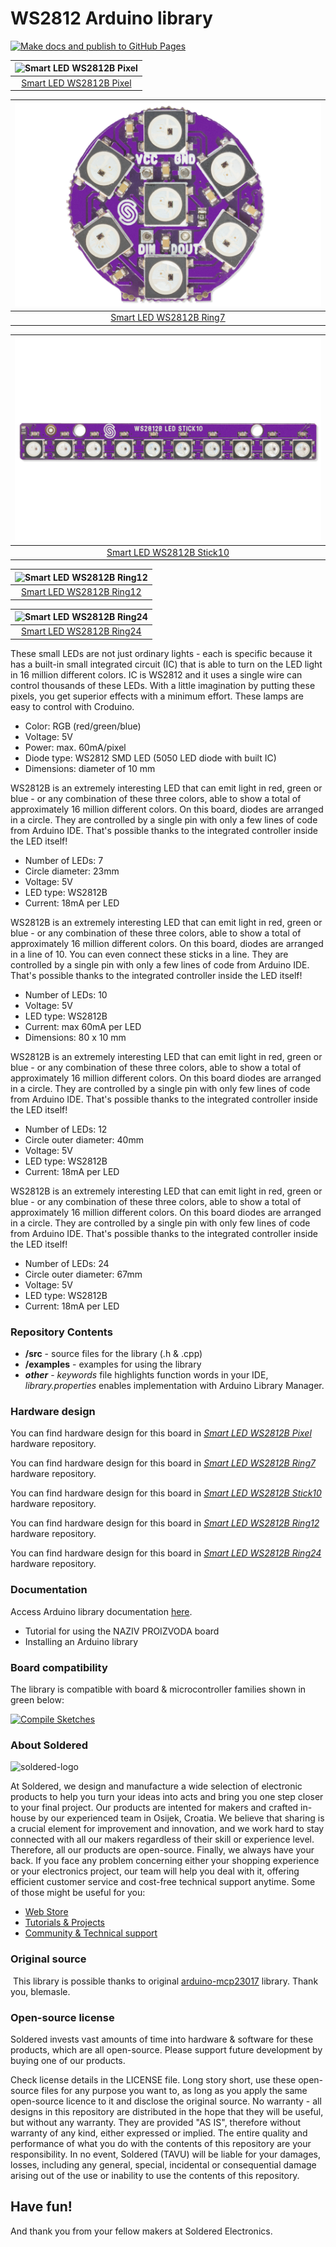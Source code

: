 # WS2812 Arduino library

[![Make docs and publish to GitHub Pages](https://github.com/e-radionicacom/Soldered-Generic-Arduino-Library/actions/workflows/make_docs.yml/badge.svg?branch=dev)](https://github.com/e-radionicacom/Soldered-Generic-Arduino-Library/actions/workflows/make_docs.yml)

| ![Smart LED WS2812B Pixel](https://upload.wikimedia.org/wikipedia/commons/8/8f/Example_image.svg) |
| :---------------------------------------------------------------------------------------------: |
| [Smart LED WS2812B Pixel](https://www.solde.red/333054)       

| ![Smart LED WS2812B Ring7](https://github.com/SolderedElectronics/Smart-LED-WS2812B-Ring7-hardware-design/blob/main/OUTPUTS/V1.1.1/333055.jpg) |
| :---------------------------------------------------------------------------------------------: |
| [Smart LED WS2812B Ring7](https://www.solde.red/333055)  

| ![Smart LED WS2812B Stick10](https://github.com/SolderedElectronics/Smart-LED-WS2812B-Stick10-hardware-design/blob/main/OUTPUTS/V1.0.0/333056.jpg) |
| :---------------------------------------------------------------------------------------------: |
| [Smart LED WS2812B Stick10](https://www.solde.red/333056)  

| ![Smart LED WS2812B Ring12](https://upload.wikimedia.org/wikipedia/commons/8/8f/Example_image.svg) |
| :---------------------------------------------------------------------------------------------: |
| [Smart LED WS2812B Ring12](https://www.solde.red/333070)  

| ![Smart LED WS2812B Ring24](https://upload.wikimedia.org/wikipedia/commons/8/8f/Example_image.svg) |
| :---------------------------------------------------------------------------------------------: |
| [Smart LED WS2812B Ring24](https://www.solde.red/333101)                                                       |

These small LEDs are not just ordinary lights - each is specific because it has a built-in small integrated circuit (IC) that is able to turn on the LED light in 16 million different colors. IC is WS2812 and it uses a single wire can control thousands of these LEDs. With a little imagination by putting these pixels, you get superior effects with a minimum effort. These lamps are easy to control with Croduino.

- Color: RGB (red/green/blue)
- Voltage: 5V
- Power: max. 60mA/pixel
- Diode type: WS2812 SMD LED (5050 LED diode with built IC)
- Dimensions: diameter of 10 mm 

WS2812B is an extremely interesting LED that can emit light in red, green or blue - or any combination of these three colors, able to show a total of approximately 16 million different colors. On this board, diodes are arranged in a circle. They are controlled by a single pin with only a few lines of code from Arduino IDE. That's possible thanks to the integrated controller inside the LED itself!

- Number of LEDs: 7
- Circle diameter: 23mm
- Voltage: 5V
- LED type: WS2812B
- Current: 18mA per LED

WS2812B is an extremely interesting LED that can emit light in red, green or blue - or any combination of these three colors, able to show a total of approximately 16 million different colors. On this board, diodes are arranged in a line of 10. You can even connect these sticks in a line. They are controlled by a single pin with only a few lines of code from Arduino IDE. That's possible thanks to the integrated controller inside the LED itself!

- Number of LEDs: 10
- Voltage: 5V
- LED type: WS2812B
- Current: max 60mA per LED
- Dimensions: 80 x 10 mm

WS2812B is an extremely interesting LED that can emit light in red, green or blue - or any combination of these three colors, able to show a total of approximately 16 million different colors. On this board diodes are arranged in a circle. They are controlled by a single pin with only few lines of code from Arduino IDE. That's possible thanks to the integrated controller inside the LED itself!

- Number of LEDs: 12
- Circle outer diameter: 40mm
- Voltage: 5V
- LED type: WS2812B
- Current: 18mA per LED

WS2812B is an extremely interesting LED that can emit light in red, green or blue - or any combination of these three colors, able to show a total of approximately 16 million different colors. On this board diodes are arranged in a circle. They are controlled by a single pin with only few lines of code from Arduino IDE. That's possible thanks to the integrated controller inside the LED itself!

- Number of LEDs: 24
- Circle outer diameter: 67mm
- Voltage: 5V
- LED type: WS2812B
- Current: 18mA per LED
### Repository Contents
- **/src** - source files for the library (.h & .cpp)
- **/examples** - examples for using the library
- ***other*** - *keywords* file highlights function words in your IDE, *library.properties* enables implementation with Arduino Library Manager.

### Hardware design
You can find hardware design for this board in [*Smart LED WS2812B Pixel*](https://github.com/SolderedElectronics/Smart-LED-WS2812B-Pixel-hardware-design) hardware repository.

You can find hardware design for this board in [*Smart LED WS2812B Ring7*](https://github.com/SolderedElectronics/Smart-LED-WS2812B-Ring7-hardware-design) hardware repository.

You can find hardware design for this board in [*Smart LED WS2812B Stick10*](https://github.com/SolderedElectronics/Smart-LED-WS2812B-Stick10-hardware-design) hardware repository.

You can find hardware design for this board in [*Smart LED WS2812B Ring12*](https://github.com/SolderedElectronics/NAZIVPROIZVODA-hardware-design) hardware repository.

You can find hardware design for this board in [*Smart LED WS2812B Ring24*](https://github.com/SolderedElectronics/NAZIVPROIZVODA-hardware-design) hardware repository.

### Documentation

Access Arduino library documentation [here](https://SolderedElectronics.github.io/Soldered-Generic-Arduino-Library/).

- Tutorial for using the NAZIV PROIZVODA board
- Installing an Arduino library

### Board compatibility

The library is compatible with board & microcontroller families shown in green below: 

[![Compile Sketches](http://github-actions.40ants.com/e-radionicacom/Soldered-Generic-Arduino-Library/matrix.svg?branch=dev&only=Compile%20Sketches)](https://github.com/e-radionicacom/Soldered-Generic-Arduino-Library/actions/workflows/compile_test.yml)


### About Soldered
<img src="https://raw.githubusercontent.com/e-radionicacom/Soldered-Generic-Arduino-Library/dev/extras/Soldered-logo-color.png" alt="soldered-logo" width="500"/>

At Soldered, we design and manufacture a wide selection of electronic products to help you turn your ideas into acts and bring you one step closer to your final project. Our products are intented for makers and crafted in-house by our experienced team in Osijek, Croatia. We believe that sharing is a crucial element for improvement and innovation, and we work hard to stay connected with all our makers regardless of their skill or experience level. Therefore, all our products are open-source. Finally, we always have your back. If you face any problem concerning either your shopping experience or your electronics project, our team will help you deal with it, offering efficient customer service and cost-free technical support anytime. Some of those might be useful for you:

- [Web Store](https://www.soldered.com/shop)
- [Tutorials & Projects](https://soldered.com/learn)
- [Community & Technical support](https://soldered.com/community)


### Original source
​
This library is possible thanks to original [arduino-mcp23017](https://github.com/blemasle/arduino-mcp23017) library. Thank you, blemasle. 


### Open-source license
Soldered invests vast amounts of time into hardware & software for these products, which are all open-source. Please support future development by buying one of our products. 

Check license details in the LICENSE file. Long story short, use these open-source files for any purpose you want to, as long as you apply the same open-source licence to it and disclose the original source. No warranty - all designs in this repository are distributed in the hope that they will be useful, but without any warranty. They are provided "AS IS", therefore without warranty of any kind, either expressed or implied. The entire quality and performance of what you do with the contents of this repository are your responsibility. In no event, Soldered (TAVU) will be liable for your damages, losses, including any general, special, incidental or consequential damage arising out of the use or inability to use the contents of this repository. 

## Have fun! 
And thank you from your fellow makers at Soldered Electronics.